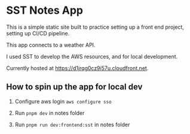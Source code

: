 # SST Notes App

This is a simple static site built to practice setting up a front end project, setting up CI/CD pipeline.

This app connects to a weather API.

I used SST to develop the AWS resources, and for local development.

Currently hosted at https://d1jrqg0cz9i57u.cloudfront.net.

## How to spin up the app for local dev

1. Configure aws login `aws configure sso`

2. Run `pnpm dev` in notes folder

3. Run `pnpm run dev:frontend:sst` in notes folder